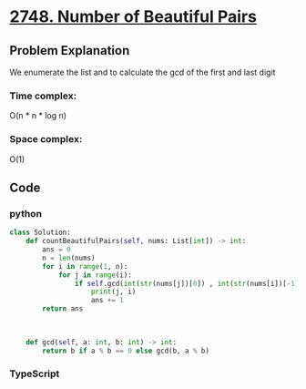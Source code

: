 # [2748. Number of Beautiful Pairs](https://leetcode.cn/problems/number-of-beautiful-pairs/description/?envType=daily-question&envId=2024-06-20)



## Problem Explanation
We enumerate the list and to calculate the gcd of the first and last digit
### Time complex:
O(n * n * log n)

### Space complex:
O(1)
## Code

### python
```python
class Solution:
    def countBeautifulPairs(self, nums: List[int]) -> int:
        ans = 0
        n = len(nums)
        for i in range(1, n):
            for j in range(i):
                if self.gcd(int(str(nums[j])[0]) , int(str(nums[i])[-1])) == 1:
                    print(j, i)
                    ans += 1
        return ans
        
    

    def gcd(self, a: int, b: int) -> int:
        return b if a % b == 0 else gcd(b, a % b)
```

### TypeScript
```TypeScript


```